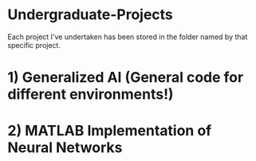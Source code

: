# Undergraduate-Projects
Each project I've undertaken has been stored in the folder named by that specific project.

# 1) Generalized AI (General code for different environments!)
      

# 2) MATLAB Implementation of Neural Networks
